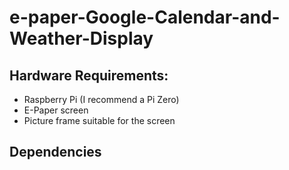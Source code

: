 # e-paper-Google-Calendar-and-Weather-Display

## Hardware Requirements: 

* Raspberry Pi (I recommend a Pi Zero)
* E-Paper screen 
* Picture frame suitable for the screen

## Dependencies 

